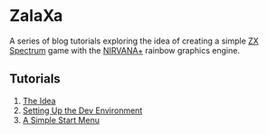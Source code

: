 # ZalaXa
A series of blog tutorials exploring the idea of creating a simple <a href="https://en.wikipedia.org/wiki/ZX_Spectrum" target="_blank">ZX Spectrum</a> game with the <a href="https://faqwiki.zxnet.co.uk/wiki/NIRVANA%2B_Engine" target="_blank">NIRVANA+</a> rainbow graphics engine.

## Tutorials  
1.  <a href="https://seven-fff.com/blog/zalaxa-1-the-idea/" target="_blank">The Idea</a>  
2.  <a href="https://seven-fff.com/blog/zalaxa-2-setting-up-the-dev-environment/" target="_blank">Setting Up the Dev Environment</a>  
2.  <a href="https://seven-fff.com/blog/zalaxa-3-a-simple-start-menu/" target="_blank">A Simple Start Menu</a>  
